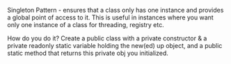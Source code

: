 
Singleton Pattern - ensures that a class only has one instance and provides a global point of access to it.
This is useful in instances where you want only one instance of a class for threading, registry etc.

How do you do it? 
Create a public class with a private constructor & a private readonly static variable holding the new(ed) up object, 
and a public static method that returns this private obj you initialized.
